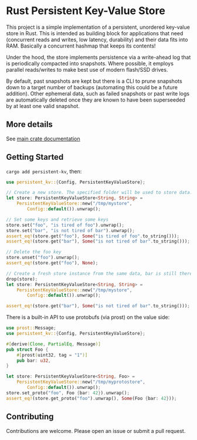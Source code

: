 # Rust Persistent Key-Value Store

This project is a simple implementation of a persistent, unordered key-value store in Rust.
This is intended as building block for applications that need (concurrent reads and writes,
low latency, durability) and their data fits into RAM. Basically a concurrent hashmap that
keeps its contents!

Under the hood, the store implements persistence via a write-ahead log that is periodically
compacted into snapshots. Where possible, it employs parallel reads/writes to make
best use of modern flash/SSD drives.

By default, past snapshots are kept but there is a CLI to prune snapshots down to a target
number of backups (automating this could be a future addition). Other ephemeral data, such
as failed snapshots or past write logs are automatically deleted once they are known to
have been superseeded by at least one valid snapshot.

## More details

See [main crate documentation](src/lib.rs)

## Getting Started

`cargo add persistent-kv`, then:

```rust
use persistent_kv::{Config, PersistentKeyValueStore};

// Create a new store. The specified folder will be used to store data.
let store: PersistentKeyValueStore<String, String> =
    PersistentKeyValueStore::new("/tmp/mystore",
        Config::default()).unwrap();

// Set some keys and retrieve some keys
store.set("foo", "is tired of foo").unwrap();
store.set("bar", "is not tired of bar").unwrap();
assert_eq!(store.get("foo"), Some("is tired of foo".to_string()));
assert_eq!(store.get("bar"), Some("is not tired of bar".to_string()));

// Delete the foo key
store.unset("foo").unwrap();
assert_eq!(store.get("foo"), None);

// Create a fresh store instance from the same data, bar is still there!
drop(store);
let store: PersistentKeyValueStore<String, String> =
    PersistentKeyValueStore::new("/tmp/mystore",
        Config::default()).unwrap();

assert_eq!(store.get("bar"), Some("is not tired of bar".to_string()));
```

There is a built-in API to use protobufs (via prost) on the value side:

```rust
use prost::Message;
use persistent_kv::{Config, PersistentKeyValueStore};

#[derive(Clone, PartialEq, Message)]
pub struct Foo {
    #[prost(uint32, tag = "1")]
    pub bar: u32,
}

let store: PersistentKeyValueStore<String, Foo> =
    PersistentKeyValueStore::new("/tmp/myprotostore",
        Config::default()).unwrap();
store.set_proto("foo", Foo {bar: 42}).unwrap();
assert_eq!(store.get_proto("foo").unwrap(), Some(Foo {bar: 42}));
```

## Contributing

Contributions are welcome. Please open an issue or submit a pull request.

